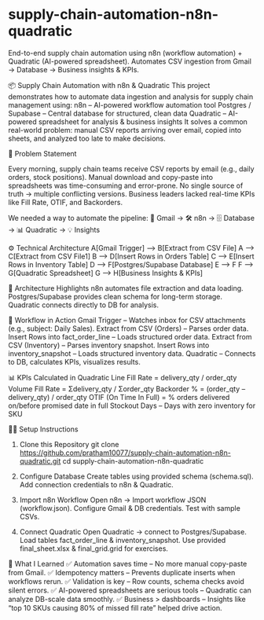 # supply-chain-automation-n8n-quadratic
End-to-end supply chain automation using n8n (workflow automation) + Quadratic (AI-powered spreadsheet). Automates CSV ingestion from Gmail → Database → Business insights &amp; KPIs.

📦 Supply Chain Automation with n8n & Quadratic
This project demonstrates how to automate data ingestion and analysis for supply chain management using:
n8n – AI-powered workflow automation tool
Postgres / Supabase – Central database for structured, clean data
Quadratic – AI-powered spreadsheet for analysis & business insights
It solves a common real-world problem: manual CSV reports arriving over email, copied into sheets, and analyzed too late to make decisions.

🧭 Problem Statement

Every morning, supply chain teams receive CSV reports by email (e.g., daily orders, stock positions).
Manual download and copy-paste into spreadsheets was time-consuming and error-prone.
No single source of truth → multiple conflicting versions.
Business leaders lacked real-time KPIs like Fill Rate, OTIF, and Backorders.

We needed a way to automate the pipeline:
📧 Gmail → 🛠 n8n → 🗄 Database → 📊 Quadratic → 💡 Insights

⚙️ Technical Architecture
  A[Gmail Trigger] --> B[Extract from CSV File]
  A --> C[Extract from CSV File1]
  B --> D[Insert Rows in Orders Table]
  C --> E[Insert Rows in Inventory Table]
  D --> F[Postgres/Supabase Database]
  E --> F
  F --> G[Quadratic Spreadsheet]
  G --> H[Business Insights & KPIs]

📌 Architecture Highlights
  n8n automates file extraction and data loading.
  Postgres/Supabase provides clean schema for long-term storage.
  Quadratic connects directly to DB for analysis.

🚀 Workflow in Action
  Gmail Trigger – Watches inbox for CSV attachments (e.g., subject: Daily Sales).
  Extract from CSV (Orders) – Parses order data.
  Insert Rows into fact_order_line – Loads structured order data.
  Extract from CSV (Inventory) – Parses inventory snapshot.
  Insert Rows into inventory_snapshot – Loads structured inventory data.
  Quadratic – Connects to DB, calculates KPIs, visualizes results.

📊 KPIs Calculated in Quadratic
  Line Fill Rate = delivery_qty / order_qty
  Volume Fill Rate = Σdelivery_qty / Σorder_qty
  Backorder % = (order_qty – delivery_qty) / order_qty
  OTIF (On Time In Full) = % orders delivered on/before promised date in full
  Stockout Days – Days with zero inventory for SKU

🧑‍💻 Setup Instructions
  1. Clone this Repository
    git clone https://github.com/pratham10077/supply-chain-automation-n8n-quadratic.git
    cd supply-chain-automation-n8n-quadratic

  2. Configure Database
     Create tables using provided schema (schema.sql).
     Add connection credentials to n8n & Quadratic.

  3. Import n8n Workflow
     Open n8n → Import workflow JSON (workflow.json).
     Configure Gmail & DB credentials.
     Test with sample CSVs.

  4. Connect Quadratic
    Open Quadratic → connect to Postgres/Supabase.
    Load tables fact_order_line & inventory_snapshot.
    Use provided final_sheet.xlsx & final_grid.grid for exercises.

🎯 What I Learned
  ✅ Automation saves time – No more manual copy-paste from Gmail.
  ✅ Idempotency matters – Prevents duplicate inserts when workflows rerun.
  ✅ Validation is key – Row counts, schema checks avoid silent errors.
  ✅ AI-powered spreadsheets are serious tools – Quadratic can analyze DB-scale data smoothly.
  ✅ Business > dashboards – Insights like “top 10 SKUs causing 80% of missed fill rate” helped drive action.
